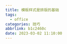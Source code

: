 ```yaml
---
title: 模板样式是排版的基础
tags:
  - office
categories: 技巧
abbrlink: b1c2460c
date: 2023-03-02 11:10:00
---
```

